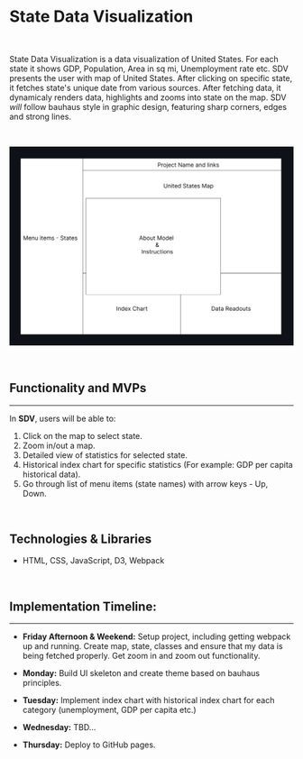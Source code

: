 # State Data Visualization
&emsp;

State Data Visualization is a data visualization of United States. For each state it shows GDP, Population, Area in sq mi, Unemployment rate etc. SDV presents the user with map of United States. After clicking on specific state, it fetches state's unique date from various sources. After fetching data, it dynamicaly renders data, highlights and zooms into state on the map. SDV *will* follow bauhaus style in graphic design, featuring sharp corners, edges and strong lines.

&emsp;

!["Wireframe"](./src/imgs/Wireframe.png)


&emsp;
## Functionality and MVPs
---
In **SDV**, users will be able to:
1. Click on the map to select state.
2. Zoom in/out a map.
3. Detailed view of statistics for selected state.
4. Historical index chart for specific statistics (For example: GDP per capita historical data).
5. Go through list of menu items (state names) with arrow keys - Up, Down.


&emsp;
## Technologies & Libraries
* HTML, CSS, JavaScript, D3, Webpack

&emsp;
## Implementation Timeline:
---
* **Friday Afternoon & Weekend:**
 Setup project, including getting webpack up and running. Create map, state, classes and ensure that my data is being fetched properly. Get zoom in and zoom out functionality.


* **Monday:** Build UI skeleton and create theme based on bauhaus principles.

* **Tuesday:** Implement index chart with historical index chart for each category (unemployment, GDP per capita etc.)

* **Wednesday:** TBD...

* **Thursday:** Deploy to GitHub pages.

